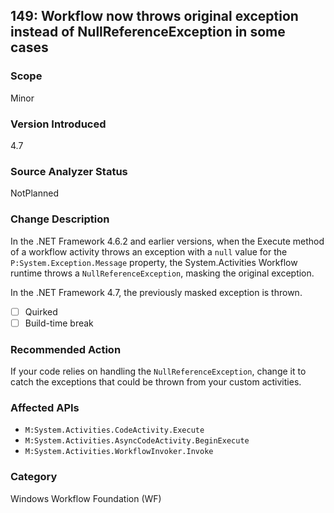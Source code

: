 ## 149: Workflow now throws original exception instead of NullReferenceException in some cases

### Scope
Minor

### Version Introduced
4.7

### Source Analyzer Status
NotPlanned

### Change Description
In the .NET Framework 4.6.2 and earlier versions, when the Execute method of a workflow activity 
throws an exception with a `null` value for the `P:System.Exception.Message` property, the 
System.Activities Workflow runtime throws a `NullReferenceException`, masking the original 
exception.

In the .NET Framework 4.7, the previously masked exception is thrown. 

- [ ] Quirked 
- [ ] Build-time break 

### Recommended Action
If your code relies on handling the `NullReferenceException`, change it to catch the exceptions 
that could be thrown from your custom activities.

### Affected APIs
* `M:System.Activities.CodeActivity.Execute`
* `M:System.Activities.AsyncCodeActivity.BeginExecute`
* `M:System.Activities.WorkflowInvoker.Invoke`

### Category
Windows Workflow Foundation (WF)


